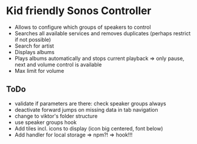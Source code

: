 # Kid friendly Sonos Controller

- Allows to configure which groups of speakers to control
- Searches all available services and removes duplicates (perhaps restrict if not possible)
- Search for artist
- Displays albums
- Plays albums automatically and stops current playback => only pause, next and volume control is available
- Max limit for volume

## ToDo
- validate if parameters are there: check speaker groups always
- deactivate forward jumps on missing data in tab navigation
- change to viktor's folder structure
- use speaker groups hook
- Add tiles incl. icons to display (icon big centered, font below)
- Add handler for local storage => npm?! => hook!!!
